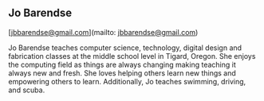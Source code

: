 ## Jo Barendse[jbbarendse@gmail.com](mailto: jbbarendse@gmail.com)Jo Barendse teaches computer science, technology, digital design and fabrication classes at the middle school level in Tigard, Oregon.  She enjoys the computing field as things are always changing making teaching it always new and fresh.  She loves helping others learn new things and empowering others to learn.  Additionally,  Jo teaches swimming, driving, and scuba.